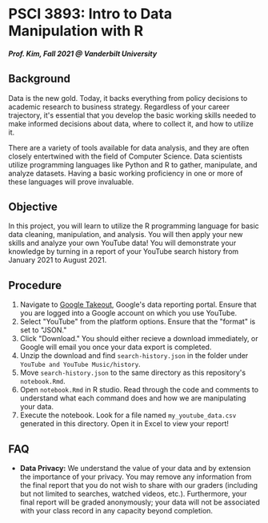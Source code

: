 # PSCI 3893: Intro to Data Manipulation with R
##### Prof. Kim, Fall 2021 @ Vanderbilt University
## Background
Data is the new gold. Today, it backs everything from policy decisions to academic research to business strategy. Regardless of your career trajectory, it's essential that you develop the basic working skills needed to make informed decisions about data, where to collect it, and how to utilize it.

There are a variety of tools available for data analysis, and they are often closely entertwined with the field of Computer Science. Data scientists utilize programming languages like Python and R to gather, manipulate, and analyze datasets. Having a basic working proficiency in one or more of these languages will prove invaluable.
## Objective
In this project, you will learn to utilize the R programming language for basic data cleaning, manipulation, and analysis. You will then apply your new skills and analyze your own YouTube data! You will demonstrate your knowledge by turning in a report of your YouTube search history from January 2021 to August 2021. 
## Procedure
1. Navigate to [Google Takeout](https://takeout.google.com), Google's data reporting portal. Ensure that you are logged into a Google account on which you use YouTube. 
2. Select "YouTube" from the platform options. Ensure that the "format" is set to "JSON."
3. Click "Download." You should either recieve a download immediately, or Google will email you once your data export is completed.
4. Unzip the download and find `search-history.json` in the folder under `YouTube and YouTube Music/history`.
5. Move `search-history.json` to the same directory as this repository's `notebook.Rmd`.
6. Open `notebook.Rmd` in R studio. Read through the code and comments to understand what each command does and how we are manipulating your data.
7. Execute the notebook. Look for a file named `my_youtube_data.csv` generated in this directory. Open it in Excel to view your report!
## FAQ
- **Data Privacy:** We understand the value of your data and by extension the importance of your privacy. You may remove any information from the final report that you do not wish to share with our graders (including but not limited to searches, watched videos, etc.). Furthermore, your final report will be graded anonymously; your data will not be associated with your class record in any capacity beyond completion.